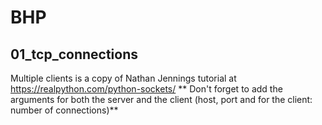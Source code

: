 # BHP

## 01_tcp_connections
Multiple clients is a copy of Nathan Jennings tutorial at https://realpython.com/python-sockets/
** Don't forget to add the arguments for both the server and the client (host, port and for the client: number of connections)**

